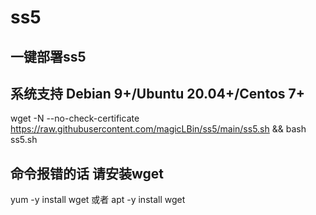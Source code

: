 # ss5
一键部署ss5 
------------
系统支持 Debian 9+/Ubuntu 20.04+/Centos 7+
---------------

wget -N --no-check-certificate https://raw.githubusercontent.com/magicLBin/ss5/main/ss5.sh && bash ss5.sh

命令报错的话 请安装wget
--------------

yum -y install wget 或者 apt -y install wget
